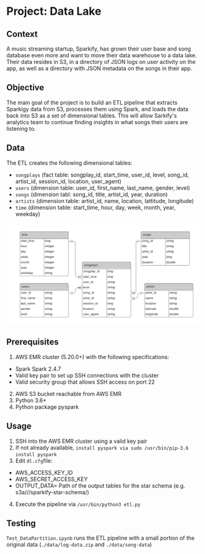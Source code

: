 # Project: Data Lake

## Context
A music streaming startup, Sparkify, has grown their user base and song database even more and want to move their data warehouse to a data lake. Their data resides in S3, in a directory of JSON logs on user activity on the app, as well as a directory with JSON metadata on the songs in their app.

## Objective
The main goal of the project is to build an ETL pipeline that extracts Sparkigy data from S3, processes them using Spark, and loads the data back into S3 as a set of dimensional tables. This will allow Sarkify's analytics team to continue finding insights in what songs their users are listening to.

## Data
The ETL creates the following dimensional tables:
- ```songplays``` (fact table: songplay_id, start_time, user_id, level, song_id, artist_id, session_id, location, user_agent)
- ```users```  (dimension table: user_id, first_name, last_name, gender, level)
- ```songs``` (dimension tabl: song_id, title, artist_id, year, duration)
- ```artists``` (dimension table: artist_id, name, location, lattitude, longitude)
- ```time``` (dimension table: start_time, hour, day, week, month, year, weekday)

![](images/ER-Diagram.png)

## Prerequisites
1. AWS EMR cluster (5.20.0+) with the following specifications:
- Spark Spark 2.4.7
- Valid key pair to set up SSH connections with the cluster
- Valid security group that allows SSH access on port 22
2. AWS S3 bucket reachable from AWS EMR
3. Python 3.6+
4. Python package pyspark

## Usage
1. SSH into the AWS EMR cluster using a valid key pair
2. If not already available, ```install pyspark via sudo /usr/bin/pip-3.6 install pyspark```
3. Edit ```dl.cfg```file:
- AWS_ACCESS_KEY_ID
- AWS_SECRET_ACCESS_KEY
- OUTPUT_DATA= Path of the output tables for the star schema (e.g. s3a///sparkify-star-schema/)
4. Execute the pipeline via ```/usr/bin/python3 etl.py```

## Testing
```Test_DataPartition.ipynb``` runs the ETL pipeline with a small portion of the original data (```./data/log-data.zip``` and ```./data/song-data```)